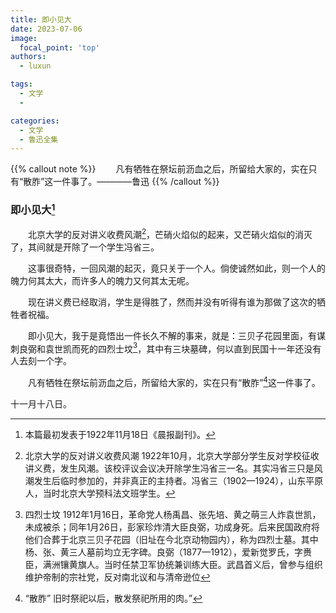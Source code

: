 ```yaml
---
title: 即小见大
date: 2023-07-06
image:
  focal_point: 'top'
authors:
  - luxun

tags:
  - 文学
  - 

categories:
  - 文学
  - 鲁迅全集
---
```


{{% callout note %}}
&emsp;&emsp;凡有牺牲在祭坛前沥血之后，所留给大家的，实在只有“散胙”这一件事了。————鲁迅
{{% /callout %}}

<!--more-->

### 即小见大[^1]

&emsp;&emsp;北京大学的反对讲义收费风潮[^2]，芒硝火焰似的起来，又芒硝火焰似的消灭了，其间就是开除了一个学生冯省三。

&emsp;&emsp;这事很奇特，一回风潮的起灭，竟只关于一个人。倘使诚然如此，则一个人的魄力何其太大，而许多人的魄力又何其太无呢。

&emsp;&emsp;现在讲义费已经取消，学生是得胜了，然而并没有听得有谁为那做了这次的牺牲者祝福。

&emsp;&emsp;即小见大，我于是竟悟出一件长久不解的事来，就是：三贝子花园里面，有谋刺良弼和袁世凯而死的四烈士坟[^3]，其中有三块墓碑，何以直到民国十一年还没有人去刻一个字。

&emsp;&emsp;凡有牺牲在祭坛前沥血之后，所留给大家的，实在只有“散胙”[^4]这一件事了。

十一月十八日。
[^1]: 本篇最初发表于1922年11月18日《晨报副刊》。
[^2]: 北京大学的反对讲义收费风潮 1922年10月，北京大学部分学生反对学校征收讲义费，发生风潮。该校评议会议决开除学生冯省三一名。其实冯省三只是风潮发生后临时参加的，并非真正的主持者。冯省三（1902—1924），山东平原人，当时北京大学预科法文班学生。
[^3]: 四烈士坟 1912年1月16日，革命党人杨禹昌、张先培、黄之萌三人炸袁世凯，未成被杀；同年1月26日，彭家珍炸清大臣良弼，功成身死。后来民国政府将他们合葬于北京三贝子花园（旧址在今北京动物园内），称为四烈士墓。其中杨、张、黄三人墓前均立无字碑。良弼（1877—1912），爱新觉罗氏，字赉臣，满洲镶黄旗人。当时任禁卫军协统兼训练大臣。武昌首义后，曾参与组织维护帝制的宗社党，反对南北议和与清帝逊位
[^4]: “散胙” 旧时祭祀以后，散发祭祀所用的肉。”

